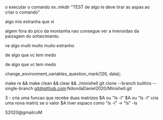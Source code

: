o executar o comando
ex.:mkdir "TEST de algo le deve tirar as aspas ao criar o comando"

algo mis estranha que vi

algem fora do pico da montanha nao consegue ver a imensidao da paizagem do onhecimento.

ve algo muiti muito muito estranho

de algo que vc tem medo

de algo que vc tem medo

change_environment_variables_question_mark(126, data);

make re && make clean && clear && ./minishell
git clone --branch builtins --single-branch git@github.com:NdondaDaniel2020/Minishell.git




3 - cria uma funcao que recebe duas matrizes $A ou "ls -l"
$A ou "ls -l"
cria uma nova matriz
se o valor $A tiver espaco como "ls -l" -> "ls" -ls



S2020@gmailcoM

